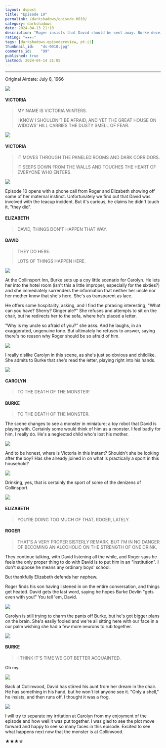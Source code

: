 ```yaml
---
layout: dspost
title: "Episode 10"
permalink: /darkshadows/episode-0010/
category: darkshadows
date: 2024-04-13 21:10
description: "Roger insists that David should be sent away. Burke deceives Carolyn on why he returned."
rating: "★★★☆"
tags: [darkshadows-episodereview, pt-ii]
thumbnail_id:	"ds-0010.jpg"
comments_id:	"99"
published: true
lastmod: 2024-04-14 21:05
---
```

[//]: # (  4/13/24  -added)
[//]: # (  4/14/24  -finished)

*****

<p>Original Airdate: July 8, 1966</p>

<img src="{{ site.url }}/assets/img/ds-0010-00.jpg" />

#### VICTORIA 

> MY NAME IS VICTORIA WINTERS.
>
> I KNOW I SHOULDN'T BE AFRAID, AND YET THE GREAT HOUSE ON WIDOWS' HILL CARRIES THE DUSTY SMELL OF FEAR.

<img src="{{ site.url }}/assets/img/ds-0010-01.jpg" />

#### VICTORIA

> IT MOVES THROUGH THE PANELED ROOMS AND DARK CORRIDORS.
> 
> IT SEEPS DOWN FROM THE WALLS AND TOUCHES THE HEART OF EVERYONE WHO ENTERS.

<img src="{{ site.url }}/assets/img/ds-0010-02.jpg" />

<p>Episode 10 opens with a phone call from Roger and Elizabeth showing off some of her maternal instinct. Unfortunately we find out that David was involved with the teacup incident. But it's curious, he claims he didn't touch it, "they did". </p>

#### ELIZABETH 

> DAVID, THINGS DON'T HAPPEN THAT WAY.

#### DAVID 

> THEY DO HERE.
> 
> LOTS OF THINGS HAPPEN HERE. 

<img src="{{ site.url }}/assets/img/ds-0010-03.jpg" />

<p>At the Collinsport Inn, Burke sets up a coy little scenario for Carolyn. He lets her into the hotel room (isn't this a little improper, especially for the sixties?) and she immediately surrenders the information that neither her uncle nor her mother know that she's here. She's as transparent as lace.</p>

<p>He offers some hospitality, asking, and I find the phrasing interesting, "What can you have? Sherry? Ginger ale?" She refuses and attempts to sit on the chair, but he redirects her to the sofa, where he's placed a letter.</p>

<p>"Why is my uncle so afraid of you?" she asks. And he laughs, in an exaggerated, ungenuine tone. But ultimately he refuses to answer, saying there's no reason why Roger should be so afraid of him.</p>

<img src="{{ site.url }}/assets/img/ds-0010-04.jpg" />

<p>I really dislike Carolyn in this scene, as she's just so obvious and childlike. She admits to Burke that she's read the letter, playing right into his hands. </p>

<img src="{{ site.url }}/assets/img/ds-0010-05.jpg" />

#### CAROLYN 

> TO THE DEATH OF THE MONSTER!

#### BURKE 

> TO THE DEATH OF THE MONSTER.

<p>The scene changes to see a monster in miniature; a toy robot that David is playing with. Certainly some would think of him as a monster. I feel badly for him, I really do. He's a neglected child who's lost his mother.</p>

<img src="{{ site.url }}/assets/img/ds-0010-06.jpg" />

<p>And to be honest, where is Victoria in this instant? Shouldn't she be looking after the boy? Has she already joined in on what is practically a sport in this household?</p>

<img src="{{ site.url }}/assets/img/ds-0010-07.jpg" />

<p>Drinking, yes, that is certainly the sport of some of the denizens of Collinsport.</p>

<img src="{{ site.url }}/assets/img/ds-0010-08.jpg" />

#### ELIZABETH 

> YOU'RE DOING TOO MUCH OF THAT, ROGER, LATELY.

#### ROGER 

> THAT'S A VERY PROPER SISTERLY REMARK, BUT I'M IN NO DANGER OF BECOMING AN ALCOHOLIC ON THE STRENGTH OF ONE DRINK.

<p>They continue talking, with David listening all the while, and Roger says he feels the only proper thing to do with David is to put him in an "institution". I don't suppose he means any ordinary boys' school.</p>

<p>But thankfully Elizabeth defends her nephew.</p>

<p>Roger finds his son having listened in on the entire conversation, and things get heated. David gets the last word, saying he hopes Burke Devlin "gets even with you!" You tell 'em, David.</p>

<img src="{{ site.url }}/assets/img/ds-0010-09.jpg" />

<p>Carolyn is still trying to charm the pants off Burke, but he's got bigger plans on the brain. She's easily fooled and we're all sitting here with our face in a our palm wishing she had a few more neurons to rub together.</p>

<img src="{{ site.url }}/assets/img/ds-0010-10.jpg" />

#### BURKE 

> I THINK IT'S TIME WE GOT BETTER ACQUAINTED.

<p>Oh my.</p>

<img src="{{ site.url }}/assets/img/ds-0010-11.jpg" />

<p>Back at Collinwood, David has stirred his aunt from her dream in the chair. He has something in his hand, but he won't let anyone see it. "Only a shell," he insists, and then runs off. I thought it was a frog.</p>

<img src="{{ site.url }}/assets/img/ds-0010-12.jpg" />

<p>I will try to separate my irritation at Carolyn from my enjoyment of the episode and how well it was put together. I was glad to see the plot move forward and happy to see so many faces in this episode. Excited to see what happens next now that the monster is at Collinwood.</p>

<p>★★★☆</p>
